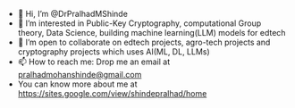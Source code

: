 - 👋 Hi, I’m @DrPralhadMShinde
- 👀 I’m interested in Public-Key Cryptography, computational Group theory, Data Science, building machine learning(LLM) models for edtech 
- 💞️ I’m open to collaborate on edtech projects, agro-tech projects and cryptography projects which uses AI(ML, DL, LLMs)
- 📫 How to reach me: Drop me an email at pralhadmohanshinde@gmail.com 
- You can know more about me at https://sites.google.com/view/shindepralhad/home  

<!---
DrPralhadMShinde/DrPralhadMShinde is a ✨ special ✨ repository because its `README.md` (this file) appears on your GitHub profile.
You can click the Preview link to take a look at your changes.
--->

